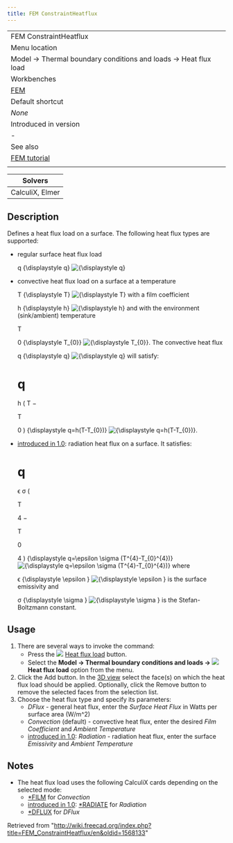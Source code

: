 ```yaml
---
title: FEM ConstraintHeatflux
---
```


|                                                                |
| -------------------------------------------------------------- |
| FEM ConstraintHeatflux                                         |
| Menu location                                                  |
| Model → Thermal boundary conditions and loads → Heat flux load |
| Workbenches                                                    |
| [FEM](/FEM_Workbench "FEM Workbench")                          |
| Default shortcut                                               |
| _None_                                                         |
| Introduced in version                                          |
| -                                                              |
| See also                                                       |
| [FEM tutorial](/FEM_tutorial "FEM tutorial")                   |
|                                                                |

| Solvers         |
| --------------- |
| CalculiX, Elmer |

## Description

Defines a heat flux load on a surface. The following heat flux types are supported:

- regular surface heat flux load

  q
  {\displaystyle q}
  ![{\displaystyle q}](https://wikimedia.org/api/rest_v1/media/math/render/svg/06809d64fa7c817ffc7e323f85997f783dbdf71d)

- convective heat flux load on a surface at a temperature

  T
  {\displaystyle T}
  ![{\displaystyle T}](https://wikimedia.org/api/rest_v1/media/math/render/svg/ec7200acd984a1d3a3d7dc455e262fbe54f7f6e0) with a film coefficient

  h
  {\displaystyle h}
  ![{\displaystyle h}](https://wikimedia.org/api/rest_v1/media/math/render/svg/b26be3e694314bc90c3215047e4a2010c6ee184a) and with the environment (sink/ambient) temperature

  T

  0
  {\displaystyle T\_{0}}
  ![{\displaystyle T_{0}}](https://wikimedia.org/api/rest_v1/media/math/render/svg/55b9e7d7b96196b5a6a26f4349caa3ac82fd67e3). The convective heat flux

  q
  {\displaystyle q}
  ![{\displaystyle q}](https://wikimedia.org/api/rest_v1/media/math/render/svg/06809d64fa7c817ffc7e323f85997f783dbdf71d) will satisfy:

  # q

  h
  (
  T
  −

  T

  0
  )
  {\displaystyle q=h(T-T\_{0})}
  ![{\displaystyle q=h(T-T_{0})}](https://wikimedia.org/api/rest_v1/media/math/render/svg/fb7d1148b9907d518b7735374dd0288599290aa4).

- [introduced in 1.0](/Release_notes_1.0 "Release notes 1.0"): radiation heat flux on a surface. It satisfies:

  # q

  ϵ
  σ
  (

  T

  4
  −

  T

  0

  4
  )
  {\displaystyle q=\epsilon \sigma (T^{4}-T\_{0}^{4})}
  ![{\displaystyle q=\epsilon \sigma (T^{4}-T_{0}^{4})}](https://wikimedia.org/api/rest_v1/media/math/render/svg/9a02c63f7487161bc96756ca72fff9f2b1dada79) where

  ϵ
  {\displaystyle \epsilon }
  ![{\displaystyle \epsilon }](https://wikimedia.org/api/rest_v1/media/math/render/svg/c3837cad72483d97bcdde49c85d3b7b859fb3fd2) is the surface emissivity and

  σ
  {\displaystyle \sigma }
  ![{\displaystyle \sigma }](https://wikimedia.org/api/rest_v1/media/math/render/svg/59f59b7c3e6fdb1d0365a494b81fb9a696138c36) is the Stefan-Boltzmann constant.

## Usage

1. There are several ways to invoke the command:
   - Press the ![](/images/FEM_ConstraintHeatflux.svg) [Heat flux load](/FEM_ConstraintHeatflux "FEM ConstraintHeatflux") button.
   - Select the **Model → Thermal boundary conditions and loads → ![](/images/FEM_ConstraintHeatflux.svg) Heat flux load** option from the menu.
2. Click the Add button. In the [3D view](/3D_view "3D view") select the face(s) on which the heat flux load should be applied. Optionally, click the Remove button to remove the selected faces from the selection list.
3. Choose the heat flux type and specify its parameters:
   - _DFlux_ - general heat flux, enter the _Surface Heat Flux_ in Watts per surface area (W/m^2)
   - _Convection_ (default) - convective heat flux, enter the desired _Film Coefficient_ and _Ambient Temperature_
   - [introduced in 1.0](/Release_notes_1.0 "Release notes 1.0"): _Radiation_ - radiation heat flux, enter the surface _Emissivity_ and _Ambient Temperature_

## Notes

- The heat flux load uses the following CalculiX cards depending on the selected mode:
  - [\*FILM](http://web.mit.edu/calculix_v2.7/CalculiX/ccx_2.7/doc/ccx/node203.html) for _Convection_
  - [introduced in 1.0](/Release_notes_1.0 "Release notes 1.0"): [\*RADIATE](http://web.mit.edu/calculix_v2.7/CalculiX/ccx_2.7/doc/ccx/node234.html) for _Radiation_
  - [\*DFLUX](http://web.mit.edu/calculix_v2.7/CalculiX/ccx_2.7/doc/ccx/node188.html) for _DFlux_

Retrieved from "<http://wiki.freecad.org/index.php?title=FEM_ConstraintHeatflux/en&oldid=1568133>"
